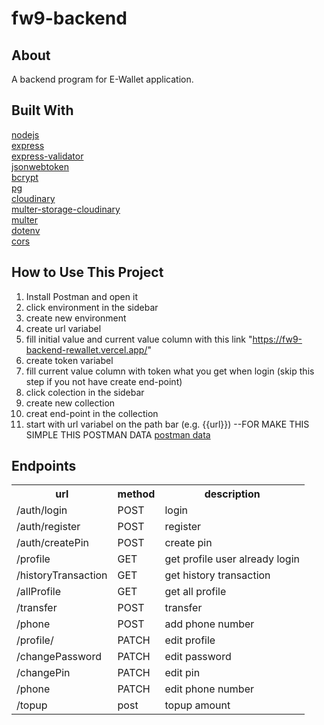 # fw9-backend

## About

A backend program for E-Wallet application.

## Built With

[nodejs](https://nodejs.org/en/) <br/>
[express](https://expressjs.com/) <br/>
[express-validator](https://express-validator.github.io/docs/) <br/>
[jsonwebtoken](https://www.npmjs.com/package/jsonwebtoken) <br/>
[bcrypt](https://www.npmjs.com/package/bcrypt) <br/>
[pg](https://www.npmjs.com/package/pg) <br/>
[cloudinary](https://www.npmjs.com/package/cloudinary) <br/>
[multer-storage-cloudinary](https://www.npmjs.com/package/multer-storage-cloudinary) <br/>
[multer](https://www.npmjs.com/package/multer) <br/>
[dotenv](https://www.npmjs.com/package/dotenv) <br/>
[cors](https://www.npmjs.com/package/cors) <br/>

## How to Use This Project

1. Install Postman and open it
2. click environment in the sidebar
3. create new environment
4. create url variabel
5. fill initial value and current value column with this link "https://fw9-backend-rewallet.vercel.app/"
6. create token variabel
7. fill current value column with token what you get when login (skip this step if you not have create end-point)
8. click colection in the sidebar
9. create new collection
10. creat end-point in the collection
11. start with url variabel on the path bar (e.g. {{url}})
    --FOR MAKE THIS SIMPLE THIS POSTMAN DATA [postman data](/BACKEND%20APP%20EWALLET.postman_collection.json)

## Endpoints

<table>
  <tr>
    <th>url</th>
    <th>method</th>
    <th>description</th>
  </tr>
  <tr>
    <td>/auth/login</td>
    <td>POST</td>
    <td>login</td>
  </tr>
  <tr>
    <td>/auth/register</td>
    <td>POST</td>
    <td>register</td>
  </tr>
  <tr>
    <td>/auth/createPin</td>
    <td>POST</td>
    <td>create pin</td>
  </tr>
  <tr>
    <td>/profile</td>
    <td>GET</td>
    <td>get profile user already login</td>
  </tr>
  <tr>
    <td>/historyTransaction</td>
    <td>GET</td>
    <td>get history transaction</td>
  </tr>
  <tr>
    <td>/allProfile</td>
    <td>GET</td>
    <td>get all profile</td>
  </tr>
  <tr>
    <td>/transfer</td>
    <td>POST</td>
    <td>transfer</td>
  </tr>
  <tr>
    <td>/phone</td>
    <td>POST</td>
    <td>add phone number</td>
  </tr>
  <tr>
    <td>/profile/</td>
    <td>PATCH</td>
    <td>edit profile</td>
  </tr>
  <tr>
    <td>/changePassword</td>
    <td>PATCH</td>
    <td>edit password</td>
  </tr>
  <tr>
    <td>/changePin</td>
    <td>PATCH</td>
    <td>edit pin </td>
  </tr>
  <tr>
    <td>/phone</td>
    <td>PATCH</td>
    <td>edit phone number</td>
  </tr>
  <tr>
    <td>/topup</td>
    <td>post</td>
    <td>topup amount</td>
  </tr>
</table>
